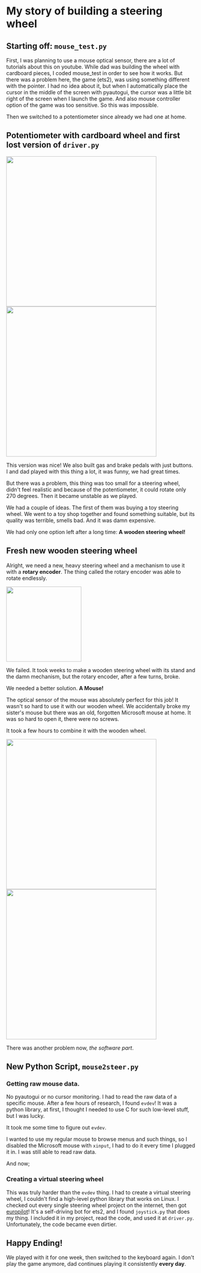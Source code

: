 # My story of building a steering wheel

## Starting off: ``mouse_test.py``

First, I was planning to use a mouse optical sensor, there are a lot of tutorials about this on youtube. While dad was building the wheel
with cardboard pieces, I coded mouse_test in order to see how it works. But there was a problem here, the game (ets2), was using something
different with the pointer. I had no idea about it, but when I automatically place the cursor in the middle of the screen with pyautogui, the cursor
was a little bit right of the screen when I launch the game. And also mouse controller option of the game was too sensitive. So this was
impossible.

Then we switched to a potentiometer since already we had one at home.

## Potentiometer with cardboard wheel and first lost version of ``driver.py``

<img src="https://i.imgur.com/UCLFHDY.jpeg" width=400 height=auto></img>
<img src="https://i.imgur.com/fuVOHhL.jpeg" width=400 height=auto></img>


This version was nice! We also built gas and brake pedals with just buttons. I and dad played with this thing a lot,
it was funny, we had great times.

But there was a problem, this thing was too small for a steering wheel, didn't feel realistic and because of the potentiometer,
it could rotate only 270 degrees. Then it became unstable as we played.

We had a couple of ideas. The first of them was buying a toy steering wheel. We went to a toy shop together and found something suitable,
but its quality was terrible, smells bad. And it was damn expensive.

We had only one option left after a long time: **A wooden steering wheel!**

## Fresh new wooden steering wheel


Alright, we need a new, heavy steering wheel and a mechanism to use it
with a **rotary encoder**. The thing called the rotary encoder was able to rotate endlessly.


<img src="https://controllerstech.com/wp-content/uploads/2021/06/rotary-encoder-350x350.jpeg" width=200 height=auto></img>


We failed. It took weeks to make a wooden steering wheel with its stand and the damn mechanism, but the rotary encoder, after a few turns, broke.

We needed a better solution. **A Mouse!**

The optical sensor of the mouse was absolutely perfect for this job!
It wasn't so hard to use it with our wooden wheel. We accidentally broke my sister's mouse but there was an old,
forgotten Microsoft mouse at home. It was so hard to open it, there were no screws.

It took a few hours to combine it with the wooden wheel.

<img src="https://i.imgur.com/rjDB97C.jpg" width=400 height=auto></img>
<img src="https://i.imgur.com/4p9mgXM.jpg" width=400 height=auto></img>

There was another problem now, *the software part*.

## New Python Script, ``mouse2steer.py``

### Getting raw mouse data.

No pyautogui or no cursor monitoring. I had to read the raw data of a specific mouse. After a few hours of research, I found ``evdev``!
It was a python library, at first, I thought I needed to use C for such low-level stuff, but I was lucky.

It took me some time to figure out ``evdev``.

I wanted to use my regular mouse to browse menus and such things, so I disabled the Microsoft mouse with ``xinput``,
I had to do it every time I plugged it in. I was still able to read raw data.

And now;

### Creating a virtual steering wheel

This was truly harder than the ``evdev`` thing. I had to create a virtual steering wheel, I couldn't find a high-level python library that
works on Linux. I checked out every single steering wheel project on the internet, then got [europilot](https://github.com/marsauto/europilot)!
It's a self-driving bot for ets2, and I found ``joystick.py`` that does my thing. I included it in my project, read the code, and used it
at ``driver.py``. Unfortunately, the code became even dirtier.

## Happy Ending!

We played with it for one week, then switched to the keyboard again. I don't play the game anymore, dad continues playing it consistently **every day**.

